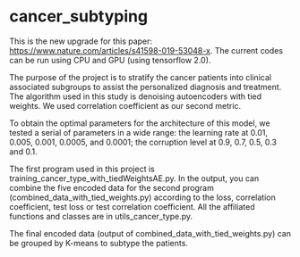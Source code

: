 # cancer_subtyping

This is the new upgrade for this paper: https://www.nature.com/articles/s41598-019-53048-x. The current codes can be run using CPU and GPU (using tensorflow 2.0).

The purpose of the project is to stratify the cancer patients into clinical associated subgroups to assist the personalized diagnosis and treatment. The algorithm used in this study is denoising autoencoders with tied weights. We used correlation coefficient as our second metric.

To obtain the optimal parameters for the architecture of this model, we tested a serial of parameters in a wide range: the learning rate at 0.01, 0.005, 0.001, 0.0005, and 0.0001; the corruption level at 0.9, 0.7, 0.5, 0.3 and 0.1.

The first program used in this project is training_cancer_type_with_tiedWeightsAE.py. In the output, you can combine the five encoded data for the second program (combined_data_with_tied_weights.py) according to the loss, correlation coefficient, test loss or test correlation coefficient. All the affiliated functions and classes are in utils_cancer_type.py.

The final encoded data (output of combined_data_with_tied_weights.py) can be grouped by K-means to subtype the patients.
